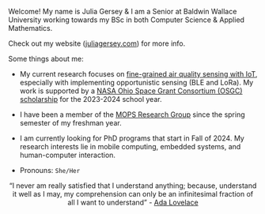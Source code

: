 Welcome! My name is Julia Gersey & I am a Senior at Baldwin Wallace University working towards my BSc in both Computer Science & Applied Mathematics.

Check out my website (<a href="https://juliagersey.com/">juliagersey.com</a>) for more info.

Some things about me: 

- My current research focuses on <a href="https://mops.bw.edu/air">fine-grained air quality sensing with IoT</a>, especially with implementing opportunistic sensing (BLE and LoRa). My work is supported by a <a href="http://osgc.org/recipients/">NASA Ohio Space Grant Consortium (OSGC) scholarship</a> for the 2023-2024 school year.
  
- I have been a member of the <a href="https://mops.bw.edu/">MOPS Research Group</a> since the spring semester of my freshman year.

- I am currently looking for PhD programs that start in Fall of 2024. My research interests lie in mobile computing, embedded systems, and human-computer interaction.

- Pronouns: `She/Her`

<div align="center">
  “I never am really satisfied that I understand anything; because, understand it well as I may, my comprehension can only be an infinitesimal fraction of all I want to understand”
  - <a href="https://www.biography.com/scholar/ada-lovelace">Ada Lovelace</a>
</div>
